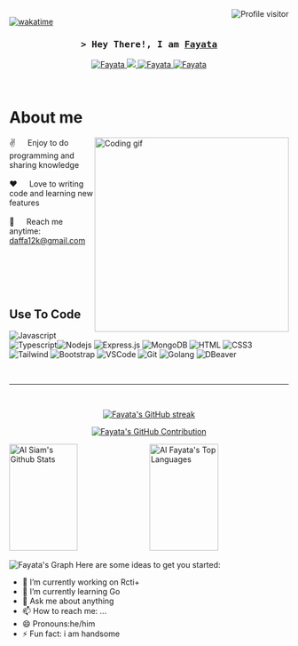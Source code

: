 
<a href="https://komarev.com/ghpvc/?username=Fayata">
  <img align="right" src="https://komarev.com/ghpvc/?username=Fayata&label=Visitors&color=0e75b6&style=flat" alt="Profile visitor" />
</a>


[![wakatime](https://wakatime.com/badge/user/eebb3dd8-d9b2-40de-9b88-6fd6cac99dbc.svg)](https://wakatime.com/@eebb3dd8-d9b2-40de-9b88-6fd6cac99dbc)

<!-- Intro  -->
<h3 align="center">
        <samp>&gt; Hey There!, I am
                <b><a target="_blank" href="https://Fayata.com">Fayata</a></b>
        </samp>
</h3>



<p align="center">
 
 <a href="[https://linkedin.com/in/al-siam](https://www.linkedin.com/in/daffa-surya-septa-528975250?utm_source=share&utm_campaign=share_via&utm_content=profile&utm_medium=android_app)" target="_blank">
  <img src="https://img.shields.io/badge/LinkedIn-0077B5?style=for-the-badge&logo=linkedin&logoColor=white" alt="Fayata"/>
 </a>
 <a href="[https://twitter.com/_alsiam](https://twitter.com/Fayata_?t=uSj6ddPnPmycAYP8Ff2gYA&s=09)" target="_blank">
  <img src="https://img.shields.io/badge/Twitter-1DA1F2?style=for-the-badge&logo=twitter&logoColor=white" />
 </a>
 <a href="[https://instagram.com/_alsiam](https://www.instagram.com/fayata__?igsh=MXZsc25oNGpiZ3QyNw==)" target="_blank">
  <img src="https://img.shields.io/badge/Instagram-fe4164?style=for-the-badge&logo=instagram&logoColor=white" alt="Fayata" />
 </a> 
 <a href="[https://facebook.com/alsiam.dev](https://www.facebook.com/profile.php?id=100024681280819&mibextid=ZbWKwL)" target="_blank">
  <img src="https://img.shields.io/badge/Facebook-20BEFF?&style=for-the-badge&logo=facebook&logoColor=white" alt="Fayata"  />
  </a> 
</p>
<br />

<!-- About Section -->
 # About me
 
<p>
 <img align="right" width="350" src="/assets/programmer.gif" alt="Coding gif" />
  
 ✌️ &emsp; Enjoy to do programming and sharing knowledge <br/><br/>
 ❤️ &emsp; Love to writing code and learning new features<br/><br/>
 📧 &emsp; Reach me anytime: daffa12k@gmail.com<br/><br/>
 

</p>

<br/>
<br/>
<br/>

## Use To Code
![Javascript](https://img.shields.io/badge/Javascript-F0DB4F?style=for-the-badge&labelColor=black&logo=javascript&logoColor=F0DB4F)
![Typescript](https://img.shields.io/badge/Typescript-007acc?style=for-the-badge&labelColor=black&logo=typescript&logoColor=007acc)![Nodejs](https://img.shields.io/badge/Nodejs-3C873A?style=for-the-badge&labelColor=black&logo=node.js&logoColor=3C873A)
![Express.js](https://img.shields.io/badge/Express.js-000000?style=for-the-badge&logo=express&logoColor=white)
![MongoDB](https://img.shields.io/badge/MongoDB-4EA94B?style=for-the-badge&labelColor=black&logo=mongodb&logoColor=white)
![HTML](https://img.shields.io/badge/HTML5-E34F26?style=for-the-badge&logo=html5&logoColor=white)
![CSS3](https://img.shields.io/badge/CSS3-1572B6?style=for-the-badge&logo=css3&logoColor=white)
![Tailwind](https://img.shields.io/badge/Tailwind_CSS-092749?style=for-the-badge&logo=tailwindcss&logoColor=06B6D4&labelColor=000000)
![Bootstrap](https://img.shields.io/badge/Bootstrap-563D7C?style=for-the-badge&logo=bootstrap&logoColor=white)
![VSCode](https://img.shields.io/badge/Visual_Studio-0078d7?style=for-the-badge&logo=visual%20studio&logoColor=white)
![Git](https://img.shields.io/badge/Git-F05032?style=for-the-badge&logo=git&logoColor=white)
![Golang](https://img.shields.io/badge/Go-1487A0?style=for-the-badge&logo=golang&logoColor=white)
![DBeaver](https://img.shields.io/badge/DBeaver-5793C4?style=for-the-badge&labelColor=black&logo=dbeaver&logoColor=white)
<br/>

<br/>
<hr/>
<br/>

<p align="center">
  <a href="https://github.com/Fayata">
    <img src="https://github-readme-streak-stats.herokuapp.com/?user=Fayata&theme=radical&border=7F3FBF&background=0D1117" alt="Fayata's GitHub streak"/>
  </a>
</p>

<p align="center">
  <a href="https://github.com/Fayata">
    <img src="https://github-profile-summary-cards.vercel.app/api/cards/profile-details?username=Fayata&theme=radical" alt="Fayata's GitHub Contribution"/>
  </a>
</p>

<a> 
    <a href="https://github.com/Fayata"><img alt="Al Siam's Github Stats" src="https://denvercoder1-github-readme-stats.vercel.app/api?username=Fayata&show_icons=true&count_private=true&theme=react&border_color=7F3FBF&bg_color=0D1117&title_color=F85D7F&icon_color=F8D866" height="192px" width="49.5%"/></a>
  <a href="https://github.com/Fayata"><img alt="Al Fayata's Top Languages" src="https://denvercoder1-github-readme-stats.vercel.app/api/top-langs/?username=Fayata&langs_count=8&layout=compact&theme=react&border_color=7F3FBF&bg_color=0D1117&title_color=F85D7F&icon_color=F8D866" height="192px" width="49.5%"/></a>
  <br/>
</a>


![Fayata's Graph](https://github-readme-activity-graph.vercel.app/graph?username=alsiam&custom_title=Al%20Siam's%20GitHub%20Activity%20Graph&bg_color=0D1117&color=7F3FBF&line=7F3FBF&point=7F3FBF&area_color=FFFFFF&title_color=FFFFFF&area=true)
Here are some ideas to get you started:

- 🔭 I’m currently working on Rcti+
- 🌱 I’m currently learning Go
- 💬 Ask me about anything
- 📫 How to reach me: ...
- 😄 Pronouns:he/him
- ⚡ Fun fact: i am handsome

